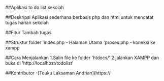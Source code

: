 ##Aplikasi to do list sekolah

##Deskripsi
Aplikasi sederhana berbasis php dan html untuk mencatat tugas harian sekolah

##Fitur
Tambah tugas


##Struktur folder
'index.php - Halaman Utama
'proses.php - koneksi ke xampp


##Cara Menjalankan
1.Salin file ke folder 'htdocs/'
2.jalankan XAMPP dan buka di 'http://localhost/todolist'

##Kontributor
-[Teuku Laksaman Andrian](https://


